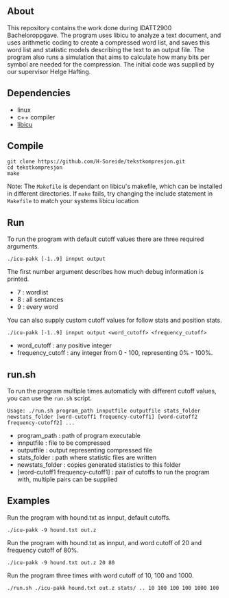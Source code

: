 ## About
This repository contains the work done during IDATT2900 Bacheloroppgave. The program uses libicu to analyze a text document, 
and uses arithmetic coding to create a compressed word list, and saves this word list and statistic models describing the text to an output file.
The program also runs a simulation that aims to calculate how many bits per symbol are needed for the compression.
The initial code was supplied by our supervisor Helge Hafting.

## Dependencies

- linux
- c++ compiler
- [libicu](https://icu.unicode.org/)

## Compile

```
git clone https://github.com/H-Soreide/tekstkompresjon.git
cd tekstkompresjon
make
```

Note: The ```Makefile``` is dependant on libicu's makefile, which can be installed in different directories. If ```make``` fails, try changing the include statement in ```Makefile``` to match your systems libicu location

## Run
To run the program with default cutoff values there are three required arguments.

```
./icu-pakk [-1..9] innput output
```

The first number argument describes how much debug information is printed.

- 7 : wordlist
- 8 : all sentances
- 9 : every word

You can also supply custom cutoff values for follow stats and position stats.

```
./icu-pakk [-1..9] innput output <word_cutoff> <frequency_cutoff>
```
- word_cutoff : any positive integer
- frequency_cutoff : any integer from 0 - 100, representing 0% - 100%.

## run.sh
To run the program multiple times automaticly with different cutoff values, you can use the ```run.sh``` script.

```
Usage: ./run.sh program_path innputfile outputfile stats_folder newstats_folder [word-cutoff1 frequency-cutoff1] [word-cutoff2 frequency-cutoff2] ...
```

- program_path : path of program executable
- innputfile : file to be compressed
- outputfile : output representing compressed file
- stats_folder : path where statistic files are written
- newstats_folder : copies generated statistics to this folder
- [word-cutoff1 frequency-cutoff1] : pair of cutoffs to run the program with, multiple pairs can be supplied

## Examples
Run the program with hound.txt as innput, default cutoffs.
```
./icu-pakk -9 hound.txt out.z
```

Run the program with hound.txt as innput, and word cutoff of 20 and frequency cutoff of 80%.
```
./icu-pakk -9 hound.txt out.z 20 80
```

Run the program three times with word cutoff of 10, 100 and 1000.
```
./run.sh ./icu-pakk hound.txt out.z stats/ .. 10 100 100 100 1000 100
```

